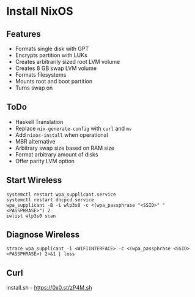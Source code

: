 Install NixOS
=============

Features
--------
- Formats single disk with GPT
- Encrypts partition with LUKs
- Creates arbitrarily sized root LVM volume
- Creates 8 GB swap LVM volume
- Formats filesystems
- Mounts root and boot partition
- Turns swap on

ToDo
----
- Haskell Translation
- Replace `nix-generate-config` with `curl` and `mv`
- Add `nixos-install` when operational
- MBR alternative
- Arbitrary swap size based on RAM size
- Format arbitrary amount of disks
- Offer parity LVM option

Start Wireless
--------------
```
systemctl restart wpa_supplicant.service
systemctl restart dhcpcd.service
wpa_supplicant -B -i wlp3s0 -c <(wpa_passphrase "<SSID>" "<PASSPHRASE>") 2
iwlist wlp3s0 scan
```

Diagnose Wireless
-----------------
`strace wpa_supplicant -i <WIFIINTERFACE> -c <(wpa_passphrase <SSID> <PASSPHRASE>) 2>&1 | less`

Curl
----
install.sh - https://0x0.st/zP4M.sh

